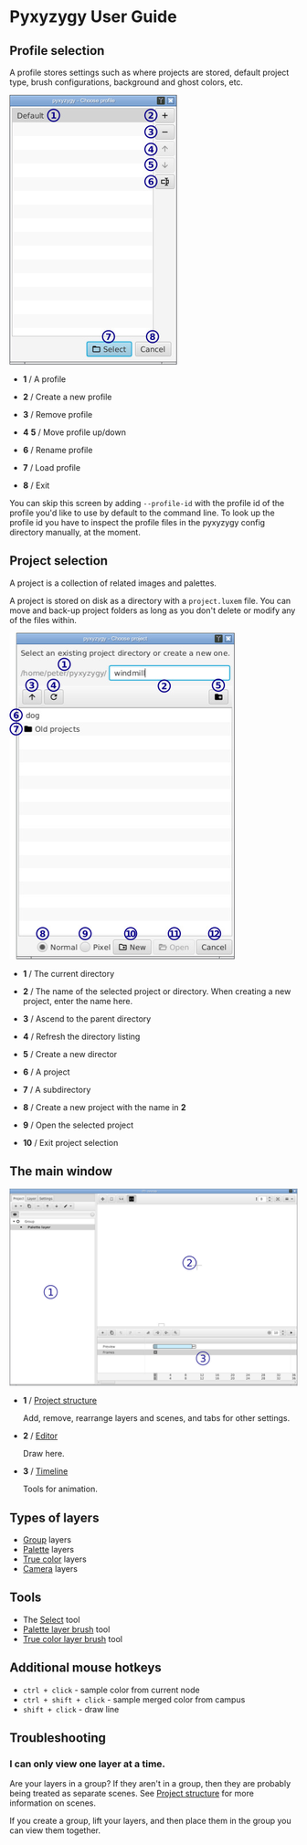# Pyxyzygy User Guide

## Profile selection

A profile stores settings such as where projects are stored, default project type, brush configurations, background and ghost colors, etc.

![Profile select](newprofile.jpg)

* **1** / A profile

* **2** / Create a new profile

* **3** / Remove profile

* **4** **5** / Move profile up/down

* **6** / Rename profile

* **7** / Load profile

* **8** / Exit

You can skip this screen by adding `--profile-id` with the profile id of the profile you'd like to use by default to the command line.  To look up the profile id you have to inspect the profile files in the pyxyzygy config directory manually, at the moment.

## Project selection

A project is a collection of related images and palettes.

A project is stored on disk as a directory with a `project.luxem` file.  You can move and back-up project folders as long as you don't delete or modify any of the files within.

![Project selection](newproject.jpg)

* **1** / The current directory

* **2** / The name of the selected project or directory.  When creating a new project, enter the name here.

* **3** / Ascend to the parent directory

* **4** / Refresh the directory listing

* **5** / Create a new director

* **6** / A project

* **7** / A subdirectory

* **8** / Create a new project with the name in **2**

* **9** / Open the selected project

* **10** / Exit project selection

## The main window

![Main window](mainwindow.jpg)

* **1** / [Project structure](project_section.md)

   Add, remove, rearrange layers and scenes, and tabs for other settings.

* **2** / [Editor](editor_section.md)

   Draw here.

* **3** / [Timeline](timeline_section.md)

   Tools for animation.

## Types of layers

* [Group](group_layer.md) layers
* [Palette](palette_layer.md) layers
* [True color](true_color_layer.md) layers
* [Camera](camera_layer.md) layers

## Tools

* The [Select](select.md) tool
* [Palette layer brush](palette_brush_settings.md) tool
* [True color layer brush](true_color_brush_settings.md) tool

## Additional mouse hotkeys

* `ctrl + click` - sample color from current node
* `ctrl + shift + click` - sample merged color from campus
* `shift + click` - draw line

## Troubleshooting

### I can only view one layer at a time.

Are your layers in a group?  If they aren't in a group, then they are probably being treated as separate scenes. See [Project structure](project_section.md) for more information on scenes.

If you create a group, lift your layers, and then place them in the group you can view them together.
